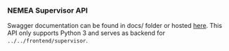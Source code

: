 ### NEMEA Supervisor API
Swagger documentation can be found in docs/ folder or hosted [here](https://app.swaggerhub.com/apis/nemea-supervisor-gui/nemea-supervisor-api/1.0.0). This API only supports Python 3 and serves as backend for `../../frontend/supervisor`.
